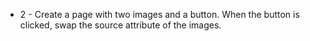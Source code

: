 - 2 - Create a page with two images and a button. When the button is clicked, swap the source attribute of the images.
